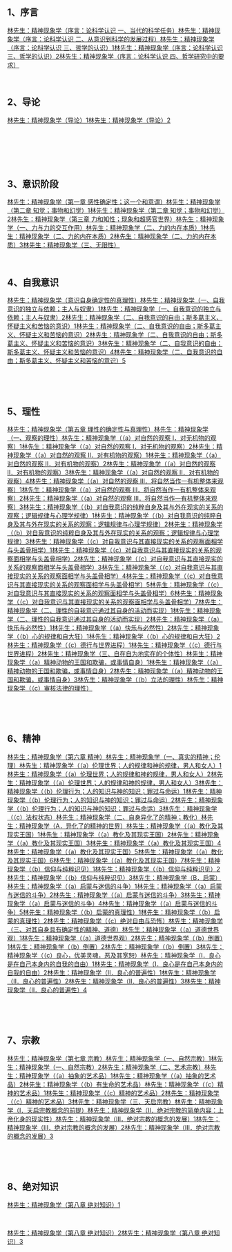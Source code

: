 <h2>1、序言</h2><a href="https://zhuanlan.zhihu.com/p/355292106" data-draft-node="block" data-draft-type="link-card" data-image="https://pic4.zhimg.com/v2-263592df312ede0d4e9754834f5a4847_120x160.jpg" data-image-width="1280" data-image-height="1619" class="internal">林先生：精神现象学（序言：论科学认识 一、当代的科学任务）</a><a href="https://zhuanlan.zhihu.com/p/355455208" data-draft-node="block" data-draft-type="link-card" data-image="https://pic3.zhimg.com/v2-123223897267c9fa9d6ac33fe2e7b07e_120x160.jpg" data-image-width="1440" data-image-height="1821" class="internal">林先生：精神现象学（序言：论科学认识 二、从意识到科学的发展过程）</a><a href="https://zhuanlan.zhihu.com/p/355827361" data-draft-node="block" data-draft-type="link-card" data-image="https://pic2.zhimg.com/v2-56f954df6c8c77208b2749763273ab89_120x160.jpg" data-image-width="720" data-image-height="911" class="internal">林先生：精神现象学（序言：论科学认识 三、哲学的认识）1</a><a href="https://zhuanlan.zhihu.com/p/356114696" data-draft-node="block" data-draft-type="link-card" data-image="https://pic2.zhimg.com/v2-56f954df6c8c77208b2749763273ab89_120x160.jpg" data-image-width="720" data-image-height="911" class="internal">林先生：精神现象学（序言：论科学认识 三、哲学的认识）2</a><a href="https://zhuanlan.zhihu.com/p/356297578" data-draft-node="block" data-draft-type="link-card" data-image="https://pic2.zhimg.com/v2-56f954df6c8c77208b2749763273ab89_120x160.jpg" data-image-width="720" data-image-height="911" class="internal">林先生：精神现象学（序言：论科学认识 四、哲学研究中的要求）</a><p class="ztext-empty-paragraph"><br/></p><h2>2、导论</h2><a href="https://zhuanlan.zhihu.com/p/356681162" data-draft-node="block" data-draft-type="link-card" data-image="https://pic2.zhimg.com/v2-56f954df6c8c77208b2749763273ab89_120x160.jpg" data-image-width="720" data-image-height="911" class="internal">林先生：精神现象学（导论）1</a><a href="https://zhuanlan.zhihu.com/p/356827403" data-draft-node="block" data-draft-type="link-card" data-image="https://pic2.zhimg.com/v2-56f954df6c8c77208b2749763273ab89_120x160.jpg" data-image-width="720" data-image-height="911" class="internal">林先生：精神现象学（导论）2</a><p class="ztext-empty-paragraph"><br/></p><p class="ztext-empty-paragraph"><br/></p><p class="ztext-empty-paragraph"><br/></p><h2>3、意识阶段</h2><a href="https://zhuanlan.zhihu.com/p/357042066" data-draft-node="block" data-draft-type="link-card" data-image="https://pic2.zhimg.com/v2-56f954df6c8c77208b2749763273ab89_120x160.jpg" data-image-width="720" data-image-height="911" class="internal">林先生：精神现象学（第一章 感性确定性；这一个和意谓）</a><a href="https://zhuanlan.zhihu.com/p/357309689" data-draft-node="block" data-draft-type="link-card" data-image="https://pic2.zhimg.com/v2-56f954df6c8c77208b2749763273ab89_120x160.jpg" data-image-width="720" data-image-height="911" class="internal">林先生：精神现象学（第二章 知觉；事物和幻觉）1</a><a href="https://zhuanlan.zhihu.com/p/357871793" data-draft-node="block" data-draft-type="link-card" data-image="https://pic2.zhimg.com/v2-56f954df6c8c77208b2749763273ab89_120x160.jpg" data-image-width="720" data-image-height="911" class="internal">林先生：精神现象学（第二章 知觉；事物和幻觉）2</a><a href="https://zhuanlan.zhihu.com/p/357998996" data-draft-node="block" data-draft-type="link-card" data-image="https://pic2.zhimg.com/v2-56f954df6c8c77208b2749763273ab89_120x160.jpg" data-image-width="720" data-image-height="911" class="internal">林先生：精神现象学（第三章 力和知性；现象和超感官世界）</a><a href="https://zhuanlan.zhihu.com/p/358425386" data-draft-node="block" data-draft-type="link-card" data-image="https://pic2.zhimg.com/v2-56f954df6c8c77208b2749763273ab89_120x160.jpg" data-image-width="720" data-image-height="911" class="internal">林先生：精神现象学（一、力与力的交互作用）</a><a href="https://zhuanlan.zhihu.com/p/358620303" data-draft-node="block" data-draft-type="link-card" data-image="https://pic2.zhimg.com/v2-56f954df6c8c77208b2749763273ab89_120x160.jpg" data-image-width="720" data-image-height="911" class="internal">林先生：精神现象学（二、力的内在本质）1</a><a href="https://zhuanlan.zhihu.com/p/358784994" data-draft-node="block" data-draft-type="link-card" data-image="https://pic2.zhimg.com/v2-56f954df6c8c77208b2749763273ab89_120x160.jpg" data-image-width="720" data-image-height="911" class="internal">林先生：精神现象学（二、力的内在本质）2</a><a href="https://zhuanlan.zhihu.com/p/359054445" data-draft-node="block" data-draft-type="link-card" data-image="https://pic2.zhimg.com/v2-56f954df6c8c77208b2749763273ab89_120x160.jpg" data-image-width="720" data-image-height="911" class="internal">林先生：精神现象学（二、力的内在本质）3</a><a href="https://zhuanlan.zhihu.com/p/359340474" data-draft-node="block" data-draft-type="link-card" data-image="https://pic2.zhimg.com/v2-56f954df6c8c77208b2749763273ab89_120x160.jpg" data-image-width="720" data-image-height="911" class="internal">林先生：精神现象学（三、无限性）</a><p class="ztext-empty-paragraph"><br/></p><h2>4、自我意识</h2><a href="https://zhuanlan.zhihu.com/p/359623123" data-draft-node="block" data-draft-type="link-card" data-image="https://pic2.zhimg.com/v2-56f954df6c8c77208b2749763273ab89_120x160.jpg" data-image-width="720" data-image-height="911" class="internal">林先生：精神现象学（意识自身确定性的真理性）</a><a href="https://zhuanlan.zhihu.com/p/360181973" data-draft-node="block" data-draft-type="link-card" data-image="https://pic2.zhimg.com/v2-56f954df6c8c77208b2749763273ab89_120x160.jpg" data-image-width="720" data-image-height="911" class="internal">林先生：精神现象学（一、自我意识的独立与依赖；主人与奴隶）1</a><a href="https://zhuanlan.zhihu.com/p/360376439" data-draft-node="block" data-draft-type="link-card" data-image="https://pic2.zhimg.com/v2-56f954df6c8c77208b2749763273ab89_120x160.jpg" data-image-width="720" data-image-height="911" class="internal">林先生：精神现象学（一、自我意识的独立与依赖；主人与奴隶）2</a><a href="https://zhuanlan.zhihu.com/p/360543211" data-draft-node="block" data-draft-type="link-card" data-image="https://pic2.zhimg.com/v2-56f954df6c8c77208b2749763273ab89_120x160.jpg" data-image-width="720" data-image-height="911" class="internal">林先生：精神现象学（二、自我意识的自由；斯多葛主义、怀疑主义和苦恼的意识）1</a><a href="https://zhuanlan.zhihu.com/p/360821335" data-draft-node="block" data-draft-type="link-card" data-image="https://pic2.zhimg.com/v2-56f954df6c8c77208b2749763273ab89_120x160.jpg" data-image-width="720" data-image-height="911" class="internal">林先生：精神现象学（二、自我意识的自由；斯多葛主义、怀疑主义和苦恼的意识）2</a><a href="https://zhuanlan.zhihu.com/p/361104675" data-draft-node="block" data-draft-type="link-card" data-image="https://pic2.zhimg.com/v2-56f954df6c8c77208b2749763273ab89_120x160.jpg" data-image-width="720" data-image-height="911" class="internal">林先生：精神现象学（二、自我意识的自由；斯多葛主义、怀疑主义和苦恼的意识）3</a><a href="https://zhuanlan.zhihu.com/p/361385097" data-draft-node="block" data-draft-type="link-card" data-image="https://pic2.zhimg.com/v2-56f954df6c8c77208b2749763273ab89_120x160.jpg" data-image-width="720" data-image-height="911" class="internal">林先生：精神现象学（二、自我意识的自由；斯多葛主义、怀疑主义和苦恼的意识）4</a><a href="https://zhuanlan.zhihu.com/p/361689053" data-draft-node="block" data-draft-type="link-card" data-image="https://pic2.zhimg.com/v2-56f954df6c8c77208b2749763273ab89_120x160.jpg" data-image-width="720" data-image-height="911" class="internal">林先生：精神现象学（二、自我意识的自由；斯多葛主义、怀疑主义和苦恼的意识）5</a><p class="ztext-empty-paragraph"><br/></p><p class="ztext-empty-paragraph"><br/></p><h2>5、理性</h2><a href="https://zhuanlan.zhihu.com/p/362039260" data-draft-node="block" data-draft-type="link-card" data-image="https://pic2.zhimg.com/v2-56f954df6c8c77208b2749763273ab89_120x160.jpg" data-image-width="720" data-image-height="911" class="internal">林先生：精神现象学（第五章 理性的确定性与真理性）</a><a href="https://zhuanlan.zhihu.com/p/362264297" data-draft-node="block" data-draft-type="link-card" data-image="https://pic2.zhimg.com/v2-56f954df6c8c77208b2749763273ab89_120x160.jpg" data-image-width="720" data-image-height="911" class="internal">林先生：精神现象学（一、观察的理性）</a><a href="https://zhuanlan.zhihu.com/p/362384185" data-draft-node="block" data-draft-type="link-card" data-image="https://pic2.zhimg.com/v2-56f954df6c8c77208b2749763273ab89_120x160.jpg" data-image-width="720" data-image-height="911" class="internal">林先生：精神现象学（（a）对自然的观察 Ⅰ．对无机物的观察）1</a><a href="https://zhuanlan.zhihu.com/p/363013008" data-draft-node="block" data-draft-type="link-card" data-image="https://pic2.zhimg.com/v2-56f954df6c8c77208b2749763273ab89_120x160.jpg" data-image-width="720" data-image-height="911" class="internal">林先生：精神现象学（（a）对自然的观察 Ⅰ．对无机物的观察）2</a><a href="https://zhuanlan.zhihu.com/p/363303225" data-draft-node="block" data-draft-type="link-card" data-image="https://pic2.zhimg.com/v2-56f954df6c8c77208b2749763273ab89_120x160.jpg" data-image-width="720" data-image-height="911" class="internal">林先生：精神现象学（（a）对自然的观察 Ⅱ．对有机物的观察）1</a><a href="https://zhuanlan.zhihu.com/p/363599505" data-draft-node="block" data-draft-type="link-card" data-image="https://pic2.zhimg.com/v2-56f954df6c8c77208b2749763273ab89_120x160.jpg" data-image-width="720" data-image-height="911" class="internal">林先生：精神现象学（（a）对自然的观察 Ⅱ．对有机物的观察）2</a><a href="https://zhuanlan.zhihu.com/p/363808605" data-draft-node="block" data-draft-type="link-card" data-image="https://pic2.zhimg.com/v2-56f954df6c8c77208b2749763273ab89_120x160.jpg" data-image-width="720" data-image-height="911" class="internal">林先生：精神现象学（（a）对自然的观察 Ⅱ．对有机物的观察）3</a><a href="https://zhuanlan.zhihu.com/p/363989724" data-draft-node="block" data-draft-type="link-card" data-image="https://pic2.zhimg.com/v2-56f954df6c8c77208b2749763273ab89_120x160.jpg" data-image-width="720" data-image-height="911" class="internal">林先生：精神现象学（（a）对自然的观察 Ⅱ．对有机物的观察）4</a><a href="https://zhuanlan.zhihu.com/p/364275914" data-draft-node="block" data-draft-type="link-card" data-image="https://pic2.zhimg.com/v2-56f954df6c8c77208b2749763273ab89_120x160.jpg" data-image-width="720" data-image-height="911" class="internal">林先生：精神现象学（（a）对自然的观察 Ⅲ．将自然当作一有机整体来观察）1</a><a href="https://zhuanlan.zhihu.com/p/364576225" data-draft-node="block" data-draft-type="link-card" data-image="https://pic2.zhimg.com/v2-56f954df6c8c77208b2749763273ab89_120x160.jpg" data-image-width="720" data-image-height="911" class="internal">林先生：精神现象学（（a）对自然的观察 Ⅲ．将自然当作一有机整体来观察）2</a><a href="https://zhuanlan.zhihu.com/p/364870836" data-draft-node="block" data-draft-type="link-card" data-image="https://pic2.zhimg.com/v2-56f954df6c8c77208b2749763273ab89_120x160.jpg" data-image-width="720" data-image-height="911" class="internal">林先生：精神现象学（（a）对自然的观察 Ⅲ．将自然当作一有机整体来观察）3</a><a href="https://zhuanlan.zhihu.com/p/365168406" data-draft-node="block" data-draft-type="link-card" data-image="https://pic2.zhimg.com/v2-56f954df6c8c77208b2749763273ab89_120x160.jpg" data-image-width="720" data-image-height="911" class="internal">林先生：精神现象学（（b）对自我意识的纯粹自身及其与外在现实的关系的观察；逻辑规律与心理学规律）1</a><a href="https://zhuanlan.zhihu.com/p/365644668" data-draft-node="block" data-draft-type="link-card" data-image="https://pic2.zhimg.com/v2-56f954df6c8c77208b2749763273ab89_120x160.jpg" data-image-width="720" data-image-height="911" class="internal">林先生：精神现象学（（b）对自我意识的纯粹自身及其与外在现实的关系的观察；逻辑规律与心理学规律）2</a><a href="https://zhuanlan.zhihu.com/p/365837030" data-draft-node="block" data-draft-type="link-card" data-image="https://pic2.zhimg.com/v2-56f954df6c8c77208b2749763273ab89_120x160.jpg" data-image-width="720" data-image-height="911" class="internal">林先生：精神现象学（（b）对自我意识的纯粹自身及其与外在现实的关系的观察；逻辑规律与心理学规律）3</a><a href="https://zhuanlan.zhihu.com/p/366120951" data-draft-node="block" data-draft-type="link-card" data-image="https://pic2.zhimg.com/v2-56f954df6c8c77208b2749763273ab89_120x160.jpg" data-image-width="720" data-image-height="911" class="internal">林先生：精神现象学（（c）对自我意识与其直接现实的关系的观察面相学与头盖骨相学）1</a><a href="https://zhuanlan.zhihu.com/p/366422733" data-draft-node="block" data-draft-type="link-card" data-image="https://pic2.zhimg.com/v2-56f954df6c8c77208b2749763273ab89_120x160.jpg" data-image-width="720" data-image-height="911" class="internal">林先生：精神现象学（（c）对自我意识与其直接现实的关系的观察面相学与头盖骨相学）2</a><a href="https://zhuanlan.zhihu.com/p/366723636" data-draft-node="block" data-draft-type="link-card" data-image="https://pic2.zhimg.com/v2-56f954df6c8c77208b2749763273ab89_120x160.jpg" data-image-width="720" data-image-height="911" class="internal">林先生：精神现象学（（c）对自我意识与其直接现实的关系的观察面相学与头盖骨相学）3</a><a href="https://zhuanlan.zhihu.com/p/367012947" data-draft-node="block" data-draft-type="link-card" data-image="https://pic2.zhimg.com/v2-56f954df6c8c77208b2749763273ab89_120x160.jpg" data-image-width="720" data-image-height="911" class="internal">林先生：精神现象学（（c）对自我意识与其直接现实的关系的观察面相学与头盖骨相学）4</a><a href="https://zhuanlan.zhihu.com/p/367306613" data-draft-node="block" data-draft-type="link-card" data-image="https://pic2.zhimg.com/v2-56f954df6c8c77208b2749763273ab89_120x160.jpg" data-image-width="720" data-image-height="911" class="internal">林先生：精神现象学（（c）对自我意识与其直接现实的关系的观察面相学与头盖骨相学）5</a><a href="https://zhuanlan.zhihu.com/p/367447212" data-draft-node="block" data-draft-type="link-card" data-image="https://pic2.zhimg.com/v2-56f954df6c8c77208b2749763273ab89_120x160.jpg" data-image-width="720" data-image-height="911" class="internal">林先生：精神现象学（（c）对自我意识与其直接现实的关系的观察面相学与头盖骨相学）6</a><a href="https://zhuanlan.zhihu.com/p/367477720" data-draft-node="block" data-draft-type="link-card" data-image="https://pic2.zhimg.com/v2-56f954df6c8c77208b2749763273ab89_120x160.jpg" data-image-width="720" data-image-height="911" class="internal">林先生：精神现象学（（c）对自我意识与其直接现实的关系的观察面相学与头盖骨相学）7</a><a href="https://zhuanlan.zhihu.com/p/367762922" data-draft-node="block" data-draft-type="link-card" data-image="https://pic2.zhimg.com/v2-56f954df6c8c77208b2749763273ab89_120x160.jpg" data-image-width="720" data-image-height="911" class="internal">林先生：精神现象学（二、理性的自我意识通过其自身的活动而实现）1</a><a href="https://zhuanlan.zhihu.com/p/367776848" data-draft-node="block" data-draft-type="link-card" data-image="https://pic2.zhimg.com/v2-56f954df6c8c77208b2749763273ab89_120x160.jpg" data-image-width="720" data-image-height="911" class="internal">林先生：精神现象学（二、理性的自我意识通过其自身的活动而实现）2</a><a href="https://zhuanlan.zhihu.com/p/368325856" data-draft-node="block" data-draft-type="link-card" data-image="https://pic2.zhimg.com/v2-56f954df6c8c77208b2749763273ab89_120x160.jpg" data-image-width="720" data-image-height="911" class="internal">林先生：精神现象学（（a）快乐与必然性）1</a><a href="https://zhuanlan.zhihu.com/p/368349616" data-draft-node="block" data-draft-type="link-card" data-image="https://pic2.zhimg.com/v2-56f954df6c8c77208b2749763273ab89_120x160.jpg" data-image-width="720" data-image-height="911" class="internal">林先生：精神现象学（（a）快乐与必然性）2</a><a href="https://zhuanlan.zhihu.com/p/368606740" data-draft-node="block" data-draft-type="link-card" data-image="https://pic2.zhimg.com/v2-56f954df6c8c77208b2749763273ab89_120x160.jpg" data-image-width="720" data-image-height="911" class="internal">林先生：精神现象学（（b）心的规律和自大狂）1</a><a href="https://zhuanlan.zhihu.com/p/368885492" data-draft-node="block" data-draft-type="link-card" data-image="https://pic2.zhimg.com/v2-56f954df6c8c77208b2749763273ab89_120x160.jpg" data-image-width="720" data-image-height="911" class="internal">林先生：精神现象学（（b）心的规律和自大狂）2</a><a href="https://zhuanlan.zhihu.com/p/368894793" data-draft-node="block" data-draft-type="link-card" data-image="https://pic2.zhimg.com/v2-56f954df6c8c77208b2749763273ab89_120x160.jpg" data-image-width="720" data-image-height="911" class="internal">林先生：精神现象学（（c）德行与世界进程）1</a><a href="https://zhuanlan.zhihu.com/p/369144968" data-draft-node="block" data-draft-type="link-card" data-image="https://pic2.zhimg.com/v2-56f954df6c8c77208b2749763273ab89_120x160.jpg" data-image-width="720" data-image-height="911" class="internal">林先生：精神现象学（（c）德行与世界进程）2</a><a href="https://zhuanlan.zhihu.com/p/369211655" data-draft-node="block" data-draft-type="link-card" data-image="https://pic2.zhimg.com/v2-56f954df6c8c77208b2749763273ab89_120x160.jpg" data-image-width="720" data-image-height="911" class="internal">林先生：精神现象学（三、自在自为地实在的个体性）</a><a href="https://zhuanlan.zhihu.com/p/369213669" data-draft-node="block" data-draft-type="link-card" data-image="https://pic2.zhimg.com/v2-56f954df6c8c77208b2749763273ab89_120x160.jpg" data-image-width="720" data-image-height="911" class="internal">林先生：精神现象学（（a）精神动物的王国和欺骗，或事情自身）1</a><a href="https://zhuanlan.zhihu.com/p/369254624" data-draft-node="block" data-draft-type="link-card" data-image="https://pic2.zhimg.com/v2-56f954df6c8c77208b2749763273ab89_120x160.jpg" data-image-width="720" data-image-height="911" class="internal">林先生：精神现象学（（a）精神动物的王国和欺骗，或事情自身）2</a><a href="https://zhuanlan.zhihu.com/p/369292779" data-draft-node="block" data-draft-type="link-card" data-image="https://pic2.zhimg.com/v2-56f954df6c8c77208b2749763273ab89_120x160.jpg" data-image-width="720" data-image-height="911" class="internal">林先生：精神现象学（（a）精神动物的王国和欺骗，或事情自身）3</a><a href="https://zhuanlan.zhihu.com/p/369424547" data-draft-node="block" data-draft-type="link-card" data-image="https://pic2.zhimg.com/v2-56f954df6c8c77208b2749763273ab89_120x160.jpg" data-image-width="720" data-image-height="911" class="internal">林先生：精神现象学（（b）立法的理性）</a><a href="https://zhuanlan.zhihu.com/p/369569602" data-draft-node="block" data-draft-type="link-card" data-image="https://pic2.zhimg.com/v2-56f954df6c8c77208b2749763273ab89_120x160.jpg" data-image-width="720" data-image-height="911" class="internal">林先生：精神现象学（（c）审核法律的理性）</a><p class="ztext-empty-paragraph"><br/></p><p class="ztext-empty-paragraph"><br/></p><h2>6、精神</h2><a href="https://zhuanlan.zhihu.com/p/369868093" data-draft-node="block" data-draft-type="link-card" data-image="https://pic2.zhimg.com/v2-56f954df6c8c77208b2749763273ab89_120x160.jpg" data-image-width="720" data-image-height="911" class="internal">林先生：​精神现象学（第六章 精神）</a><a href="https://zhuanlan.zhihu.com/p/369882654" data-draft-node="block" data-draft-type="link-card" data-image="https://pic2.zhimg.com/v2-56f954df6c8c77208b2749763273ab89_120x160.jpg" data-image-width="720" data-image-height="911" class="internal">林先生：​精神现象学（一、真实的精神；伦理）</a><a href="https://zhuanlan.zhihu.com/p/370184779" data-draft-node="block" data-draft-type="link-card" data-image="https://pic2.zhimg.com/v2-56f954df6c8c77208b2749763273ab89_120x160.jpg" data-image-width="720" data-image-height="911" class="internal">林先生：​精神现象学（（a）伦理世界；人的规律和神的规律，男人和女人）1</a><a href="https://zhuanlan.zhihu.com/p/370467822" data-draft-node="block" data-draft-type="link-card" data-image="https://pic2.zhimg.com/v2-56f954df6c8c77208b2749763273ab89_120x160.jpg" data-image-width="720" data-image-height="911" class="internal">林先生：​精神现象学（（a）伦理世界；人的规律和神的规律，男人和女人）2</a><a href="https://zhuanlan.zhihu.com/p/370745470" data-draft-node="block" data-draft-type="link-card" data-image="https://pic2.zhimg.com/v2-56f954df6c8c77208b2749763273ab89_120x160.jpg" data-image-width="720" data-image-height="911" class="internal">林先生：​精神现象学（（a）伦理世界；人的规律和神的规律，男人和女人）3</a><a href="https://zhuanlan.zhihu.com/p/370924668" data-draft-node="block" data-draft-type="link-card" data-image="https://pic2.zhimg.com/v2-56f954df6c8c77208b2749763273ab89_120x160.jpg" data-image-width="720" data-image-height="911" class="internal">林先生：精神现象学（（b）伦理行为；人的知识与神的知识；罪过与命运）1</a><a href="https://zhuanlan.zhihu.com/p/371195753" data-draft-node="block" data-draft-type="link-card" data-image="https://pic2.zhimg.com/v2-56f954df6c8c77208b2749763273ab89_120x160.jpg" data-image-width="720" data-image-height="911" class="internal">林先生：精神现象学（（b）伦理行为；人的知识与神的知识；罪过与命运）2</a><a href="https://zhuanlan.zhihu.com/p/371784408" data-draft-node="block" data-draft-type="link-card" data-image="https://pic2.zhimg.com/v2-56f954df6c8c77208b2749763273ab89_120x160.jpg" data-image-width="720" data-image-height="911" class="internal">林先生：精神现象学（（b）伦理行为；人的知识与神的知识；罪过与命运）3</a><a href="https://zhuanlan.zhihu.com/p/371968896" data-draft-node="block" data-draft-type="link-card" data-image="https://pic2.zhimg.com/v2-56f954df6c8c77208b2749763273ab89_120x160.jpg" data-image-width="720" data-image-height="911" class="internal">林先生：精神现象学（（c）法权状态）</a><a href="https://zhuanlan.zhihu.com/p/372372166" data-draft-node="block" data-draft-type="link-card" data-image="https://pic2.zhimg.com/v2-56f954df6c8c77208b2749763273ab89_120x160.jpg" data-image-width="720" data-image-height="911" class="internal">林先生：精神现象学（二、自身异化了的精神；教化）</a><a href="https://zhuanlan.zhihu.com/p/372387264" data-draft-node="block" data-draft-type="link-card" data-image="https://pic2.zhimg.com/v2-56f954df6c8c77208b2749763273ab89_120x160.jpg" data-image-width="720" data-image-height="911" class="internal">林先生：精神现象学（A．异化了的精神的世界）</a><a href="https://zhuanlan.zhihu.com/p/372583862" data-draft-node="block" data-draft-type="link-card" data-image="https://pic2.zhimg.com/v2-56f954df6c8c77208b2749763273ab89_120x160.jpg" data-image-width="720" data-image-height="911" class="internal">林先生：精神现象学（（a）教化及其现实王国）1</a><a href="https://zhuanlan.zhihu.com/p/372761689" data-draft-node="block" data-draft-type="link-card" data-image="https://pic2.zhimg.com/v2-56f954df6c8c77208b2749763273ab89_120x160.jpg" data-image-width="720" data-image-height="911" class="internal">林先生：精神现象学（（a）教化及其现实王国）2</a><a href="https://zhuanlan.zhihu.com/p/373045177" data-draft-node="block" data-draft-type="link-card" data-image="https://pic2.zhimg.com/v2-56f954df6c8c77208b2749763273ab89_120x160.jpg" data-image-width="720" data-image-height="911" class="internal">林先生：精神现象学（（a）教化及其现实王国）3</a><a href="https://zhuanlan.zhihu.com/p/373636186" data-draft-node="block" data-draft-type="link-card" data-image="https://pic2.zhimg.com/v2-56f954df6c8c77208b2749763273ab89_120x160.jpg" data-image-width="720" data-image-height="911" class="internal">林先生：精神现象学（（a）教化及其现实王国）4</a><a href="https://zhuanlan.zhihu.com/p/373821491" data-draft-node="block" data-draft-type="link-card" data-image="https://pic2.zhimg.com/v2-56f954df6c8c77208b2749763273ab89_120x160.jpg" data-image-width="720" data-image-height="911" class="internal">林先生：精神现象学（（a）教化及其现实王国）5</a><a href="https://zhuanlan.zhihu.com/p/374222409" data-draft-node="block" data-draft-type="link-card" data-image="https://pic2.zhimg.com/v2-56f954df6c8c77208b2749763273ab89_120x160.jpg" data-image-width="720" data-image-height="911" class="internal">林先生：精神现象学（（a）教化及其现实王国）6</a><a href="https://zhuanlan.zhihu.com/p/374432536" data-draft-node="block" data-draft-type="link-card" data-image="https://pic2.zhimg.com/v2-56f954df6c8c77208b2749763273ab89_120x160.jpg" data-image-width="720" data-image-height="911" class="internal">林先生：精神现象学（（a）教化及其现实王国）7</a><a href="https://zhuanlan.zhihu.com/p/374895197" data-draft-node="block" data-draft-type="link-card" data-image="https://pic2.zhimg.com/v2-56f954df6c8c77208b2749763273ab89_120x160.jpg" data-image-width="720" data-image-height="911" class="internal">林先生：精神现象学（（b）信仰与纯粹识见）1</a><a href="https://zhuanlan.zhihu.com/p/375237004" data-draft-node="block" data-draft-type="link-card" data-image="https://pic2.zhimg.com/v2-56f954df6c8c77208b2749763273ab89_120x160.jpg" data-image-width="720" data-image-height="911" class="internal">林先生：精神现象学（（b）信仰与纯粹识见）2</a><a href="https://zhuanlan.zhihu.com/p/375505930" data-draft-node="block" data-draft-type="link-card" data-image="https://pic2.zhimg.com/v2-56f954df6c8c77208b2749763273ab89_120x160.jpg" data-image-width="720" data-image-height="911" class="internal">林先生：精神现象学（（b）信仰与纯粹识见）3</a><a href="https://zhuanlan.zhihu.com/p/375515918" data-draft-node="block" data-draft-type="link-card" data-image="https://pic2.zhimg.com/v2-56f954df6c8c77208b2749763273ab89_120x160.jpg" data-image-width="720" data-image-height="911" class="internal">林先生：精神现象学（B．启蒙）</a><a href="https://zhuanlan.zhihu.com/p/375700459" data-draft-node="block" data-draft-type="link-card" data-image="https://pic2.zhimg.com/v2-56f954df6c8c77208b2749763273ab89_120x160.jpg" data-image-width="720" data-image-height="911" class="internal">林先生：精神现象学（（a）启蒙与迷信的斗争）1</a><a href="https://zhuanlan.zhihu.com/p/375813882" data-draft-node="block" data-draft-type="link-card" data-image="https://pic2.zhimg.com/v2-56f954df6c8c77208b2749763273ab89_120x160.jpg" data-image-width="720" data-image-height="911" class="internal">林先生：精神现象学（（a）启蒙与迷信的斗争）2</a><a href="https://zhuanlan.zhihu.com/p/376318327" data-draft-node="block" data-draft-type="link-card" data-image="https://pic2.zhimg.com/v2-56f954df6c8c77208b2749763273ab89_120x160.jpg" data-image-width="720" data-image-height="911" class="internal">林先生：精神现象学（（a）启蒙与迷信的斗争）3</a><a href="https://zhuanlan.zhihu.com/p/376510596" data-draft-node="block" data-draft-type="link-card" data-image="https://pic2.zhimg.com/v2-56f954df6c8c77208b2749763273ab89_120x160.jpg" data-image-width="720" data-image-height="911" class="internal">林先生：精神现象学（（a）启蒙与迷信的斗争）4</a><a href="https://zhuanlan.zhihu.com/p/376795024" data-draft-node="block" data-draft-type="link-card" data-image="https://pic2.zhimg.com/v2-56f954df6c8c77208b2749763273ab89_120x160.jpg" data-image-width="720" data-image-height="911" class="internal">林先生：精神现象学（（a）启蒙与迷信的斗争）5</a><a href="https://zhuanlan.zhihu.com/p/377390104" data-draft-node="block" data-draft-type="link-card" data-image="https://pic2.zhimg.com/v2-56f954df6c8c77208b2749763273ab89_120x160.jpg" data-image-width="720" data-image-height="911" class="internal">林先生：精神现象学（（b）启蒙的真理性）1</a><a href="https://zhuanlan.zhihu.com/p/377691369" data-draft-node="block" data-draft-type="link-card" data-image="https://pic2.zhimg.com/v2-56f954df6c8c77208b2749763273ab89_120x160.jpg" data-image-width="720" data-image-height="911" class="internal">林先生：精神现象学（（b）启蒙的真理性）2</a><a href="https://zhuanlan.zhihu.com/p/377993023" data-draft-node="block" data-draft-type="link-card" data-image="https://pic2.zhimg.com/v2-56f954df6c8c77208b2749763273ab89_120x160.jpg" data-image-width="720" data-image-height="911" class="internal">林先生：精神现象学（（c）绝对自由与恐怖）</a><a href="https://zhuanlan.zhihu.com/p/378203570" data-draft-node="block" data-draft-type="link-card" data-image="https://pic2.zhimg.com/v2-56f954df6c8c77208b2749763273ab89_120x160.jpg" data-image-width="720" data-image-height="911" class="internal">林先生：精神现象学（三、对其自身具有确定性的精神、道德）</a><a href="https://zhuanlan.zhihu.com/p/378207212" data-draft-node="block" data-draft-type="link-card" data-image="https://pic2.zhimg.com/v2-56f954df6c8c77208b2749763273ab89_120x160.jpg" data-image-width="720" data-image-height="911" class="internal">林先生：精神现象学（（a）道德世界观）1</a><a href="https://zhuanlan.zhihu.com/p/378379667" data-draft-node="block" data-draft-type="link-card" data-image="https://pic2.zhimg.com/v2-56f954df6c8c77208b2749763273ab89_120x160.jpg" data-image-width="720" data-image-height="911" class="internal">林先生：精神现象学（（a）道德世界观）2</a><a href="https://zhuanlan.zhihu.com/p/378675037" data-draft-node="block" data-draft-type="link-card" data-image="https://pic2.zhimg.com/v2-56f954df6c8c77208b2749763273ab89_120x160.jpg" data-image-width="720" data-image-height="911" class="internal">林先生：精神现象学（（b）倒置）1</a><a href="https://zhuanlan.zhihu.com/p/379299198" data-draft-node="block" data-draft-type="link-card" data-image="https://pic2.zhimg.com/v2-56f954df6c8c77208b2749763273ab89_120x160.jpg" data-image-width="720" data-image-height="911" class="internal">林先生：精神现象学（（b）倒置）2</a><a href="https://zhuanlan.zhihu.com/p/379662510" data-draft-node="block" data-draft-type="link-card" data-image="https://pic2.zhimg.com/v2-56f954df6c8c77208b2749763273ab89_120x160.jpg" data-image-width="720" data-image-height="911" class="internal">林先生：精神现象学（（b）倒置）3</a><a href="https://zhuanlan.zhihu.com/p/379673289" data-draft-node="block" data-draft-type="link-card" data-image="https://pic2.zhimg.com/v2-56f954df6c8c77208b2749763273ab89_120x160.jpg" data-image-width="720" data-image-height="911" class="internal">林先生：精神现象学（（c）良心，优美灵魂，恶及其宽恕）</a><a href="https://zhuanlan.zhihu.com/p/379893569" data-draft-node="block" data-draft-type="link-card" data-image="https://pic2.zhimg.com/v2-56f954df6c8c77208b2749763273ab89_120x160.jpg" data-image-width="720" data-image-height="911" class="internal">林先生：精神现象学（I．良心是在自己本身内的自我的自由）1</a><a href="https://zhuanlan.zhihu.com/p/379998135" data-draft-node="block" data-draft-type="link-card" data-image="https://pic2.zhimg.com/v2-56f954df6c8c77208b2749763273ab89_120x160.jpg" data-image-width="720" data-image-height="911" class="internal">林先生：精神现象学（I．良心是在自己本身内的自我的自由）2</a><a href="https://zhuanlan.zhihu.com/p/380157261" data-draft-node="block" data-draft-type="link-card" data-image="https://pic2.zhimg.com/v2-56f954df6c8c77208b2749763273ab89_120x160.jpg" data-image-width="720" data-image-height="911" class="internal">林先生：精神现象学（Ⅱ．良心的普遍性）1</a><a href="https://zhuanlan.zhihu.com/p/380212675" data-draft-node="block" data-draft-type="link-card" data-image="https://pic2.zhimg.com/v2-56f954df6c8c77208b2749763273ab89_120x160.jpg" data-image-width="720" data-image-height="911" class="internal">林先生：精神现象学（Ⅱ．良心的普遍性）2</a><a href="https://zhuanlan.zhihu.com/p/380217227" data-draft-node="block" data-draft-type="link-card" data-image="https://pic2.zhimg.com/v2-56f954df6c8c77208b2749763273ab89_120x160.jpg" data-image-width="720" data-image-height="911" class="internal">林先生：精神现象学（Ⅱ．良心的普遍性）3</a><a href="https://zhuanlan.zhihu.com/p/380295415" data-draft-node="block" data-draft-type="link-card" data-image="https://pic2.zhimg.com/v2-56f954df6c8c77208b2749763273ab89_120x160.jpg" data-image-width="720" data-image-height="911" class="internal">林先生：精神现象学（Ⅱ．良心的普遍性）4</a><p class="ztext-empty-paragraph"><br/></p><p class="ztext-empty-paragraph"><br/></p><h2>7、宗教</h2><a href="https://zhuanlan.zhihu.com/p/380344369" data-draft-node="block" data-draft-type="link-card" data-image="https://pic2.zhimg.com/v2-56f954df6c8c77208b2749763273ab89_120x160.jpg" data-image-width="720" data-image-height="911" class="internal">林先生：精神现象学（第七章 宗教）</a><a href="https://zhuanlan.zhihu.com/p/380482924" data-draft-node="block" data-draft-type="link-card" data-image="https://pic2.zhimg.com/v2-56f954df6c8c77208b2749763273ab89_120x160.jpg" data-image-width="720" data-image-height="911" class="internal">林先生：精神现象学（一、自然宗教）1</a><a href="https://zhuanlan.zhihu.com/p/380531779" data-draft-node="block" data-draft-type="link-card" data-image="https://pic2.zhimg.com/v2-56f954df6c8c77208b2749763273ab89_120x160.jpg" data-image-width="720" data-image-height="911" class="internal">林先生：精神现象学（一、自然宗教）2</a><a href="https://zhuanlan.zhihu.com/p/380576368" data-draft-node="block" data-draft-type="link-card" data-image="https://pic2.zhimg.com/v2-56f954df6c8c77208b2749763273ab89_120x160.jpg" data-image-width="720" data-image-height="911" class="internal">林先生：精神现象学（二、艺术宗教）</a><a href="https://zhuanlan.zhihu.com/p/381259143" data-draft-node="block" data-draft-type="link-card" data-image="https://pic2.zhimg.com/v2-56f954df6c8c77208b2749763273ab89_120x160.jpg" data-image-width="720" data-image-height="911" class="internal">林先生：精神现象学（（a）抽象的艺术品）1</a><a href="https://zhuanlan.zhihu.com/p/381383130" data-draft-node="block" data-draft-type="link-card" data-image="https://pic2.zhimg.com/v2-56f954df6c8c77208b2749763273ab89_120x160.jpg" data-image-width="720" data-image-height="911" class="internal">林先生：精神现象学（（a）抽象的艺术品）2</a><a href="https://zhuanlan.zhihu.com/p/381611399" data-draft-node="block" data-draft-type="link-card" data-image="https://pic2.zhimg.com/v2-56f954df6c8c77208b2749763273ab89_120x160.jpg" data-image-width="720" data-image-height="911" class="internal">林先生：精神现象学（（b）有生命的艺术品）</a><a href="https://zhuanlan.zhihu.com/p/381959600" data-draft-node="block" data-draft-type="link-card" data-image="https://pic2.zhimg.com/v2-56f954df6c8c77208b2749763273ab89_120x160.jpg" data-image-width="720" data-image-height="911" class="internal">林先生：精神现象学（（c）精神的艺术品）1</a><a href="https://zhuanlan.zhihu.com/p/382191529" data-draft-node="block" data-draft-type="link-card" data-image="https://pic2.zhimg.com/v2-56f954df6c8c77208b2749763273ab89_120x160.jpg" data-image-width="720" data-image-height="911" class="internal">林先生：精神现象学（（c）精神的艺术品）2</a><a href="https://zhuanlan.zhihu.com/p/382383659" data-draft-node="block" data-draft-type="link-card" data-image="https://pic2.zhimg.com/v2-56f954df6c8c77208b2749763273ab89_120x160.jpg" data-image-width="720" data-image-height="911" class="internal">林先生：精神现象学（（c）精神的艺术品）3</a><a href="https://zhuanlan.zhihu.com/p/382388374" data-draft-node="block" data-draft-type="link-card" data-image="https://pic2.zhimg.com/v2-56f954df6c8c77208b2749763273ab89_120x160.jpg" data-image-width="720" data-image-height="911" class="internal">林先生：精神现象学（三、天启宗教）</a><a href="https://zhuanlan.zhihu.com/p/382389218" data-draft-node="block" data-draft-type="link-card" data-image="https://pic2.zhimg.com/v2-56f954df6c8c77208b2749763273ab89_120x160.jpg" data-image-width="720" data-image-height="911" class="internal">林先生：精神现象学（I．天启宗教概念的前提）</a><a href="https://zhuanlan.zhihu.com/p/382680007" data-draft-node="block" data-draft-type="link-card" data-image="https://pic2.zhimg.com/v2-56f954df6c8c77208b2749763273ab89_120x160.jpg" data-image-width="720" data-image-height="911" class="internal">林先生：精神现象学（Ⅱ．绝对宗教的简单内容：上帝化身的现实性）</a><a href="https://zhuanlan.zhihu.com/p/383336959" data-draft-node="block" data-draft-type="link-card" data-image="https://pic2.zhimg.com/v2-56f954df6c8c77208b2749763273ab89_120x160.jpg" data-image-width="720" data-image-height="911" class="internal">林先生：精神现象学（Ⅲ．绝对宗教的概念的发展）1</a><a href="https://zhuanlan.zhihu.com/p/383664117" data-draft-node="block" data-draft-type="link-card" data-image="https://pic2.zhimg.com/v2-56f954df6c8c77208b2749763273ab89_120x160.jpg" data-image-width="720" data-image-height="911" class="internal">林先生：精神现象学（Ⅲ．绝对宗教的概念的发展）2</a><a href="https://zhuanlan.zhihu.com/p/383674799" data-draft-node="block" data-draft-type="link-card" data-image="https://pic2.zhimg.com/v2-56f954df6c8c77208b2749763273ab89_120x160.jpg" data-image-width="720" data-image-height="911" class="internal">林先生：精神现象学（Ⅲ．绝对宗教的概念的发展）3</a><p class="ztext-empty-paragraph"><br/></p><p class="ztext-empty-paragraph"><br/></p><h2>8、绝对知识</h2><a href="https://zhuanlan.zhihu.com/p/384009059" data-draft-node="block" data-draft-type="link-card" data-image="https://pic2.zhimg.com/v2-56f954df6c8c77208b2749763273ab89_120x160.jpg" data-image-width="720" data-image-height="911" class="internal">林先生：精神现象学（第八章 绝对知识）1</a><p class="ztext-empty-paragraph"><br/></p><a href="https://zhuanlan.zhihu.com/p/384266561" data-draft-node="block" data-draft-type="link-card" data-image="https://pic2.zhimg.com/v2-56f954df6c8c77208b2749763273ab89_120x160.jpg" data-image-width="720" data-image-height="911" class="internal">林先生：精神现象学（第八章 绝对知识）2</a><a href="https://zhuanlan.zhihu.com/p/384477250" data-draft-node="block" data-draft-type="link-card" data-image="https://pic2.zhimg.com/v2-56f954df6c8c77208b2749763273ab89_120x160.jpg" data-image-width="720" data-image-height="911" class="internal">林先生：精神现象学（第八章 绝对知识）3</a><p></p>